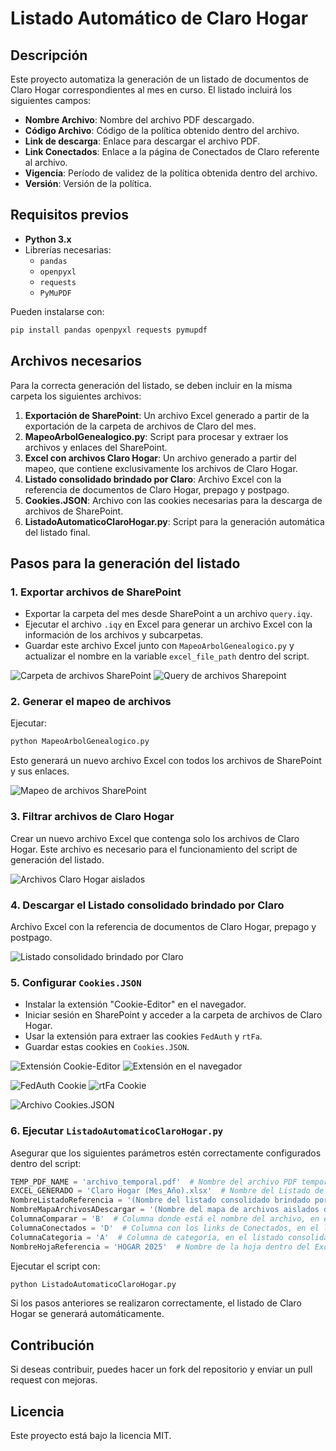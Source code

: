 # Listado Automático de Claro Hogar

## Descripción

Este proyecto automatiza la generación de un listado de documentos de Claro Hogar correspondientes al mes en curso. El listado incluirá los siguientes campos:

- **Nombre Archivo**: Nombre del archivo PDF descargado.
- **Código Archivo**: Código de la política obtenido dentro del archivo.
- **Link de descarga**: Enlace para descargar el archivo PDF.
- **Link Conectados**: Enlace a la página de Conectados de Claro referente al archivo.
- **Vigencia**: Período de validez de la política obtenida dentro del archivo.
- **Versión**: Versión de la política.

## Requisitos previos

- **Python 3.x**
- Librerías necesarias:
  - `pandas`
  - `openpyxl`
  - `requests`
  - `PyMuPDF`

Pueden instalarse con:

```bash
pip install pandas openpyxl requests pymupdf
```

## Archivos necesarios

Para la correcta generación del listado, se deben incluir en la misma carpeta los siguientes archivos:

1. **Exportación de SharePoint**: Un archivo Excel generado a partir de la exportación de la carpeta de archivos de Claro del mes.
2. **MapeoArbolGenealogico.py**: Script para procesar y extraer los archivos y enlaces del SharePoint.
3. **Excel con archivos Claro Hogar**: Un archivo generado a partir del mapeo, que contiene exclusivamente los archivos de Claro Hogar.
4. **Listado consolidado brindado por Claro**: Archivo Excel con la referencia de documentos de Claro Hogar, prepago y postpago.
5. **Cookies.JSON**: Archivo con las cookies necesarias para la descarga de archivos de SharePoint.
6. **ListadoAutomaticoClaroHogar.py**: Script para la generación automática del listado final.

## Pasos para la generación del listado

### 1. Exportar archivos de SharePoint

- Exportar la carpeta del mes desde SharePoint a un archivo `query.iqy`.
- Ejecutar el archivo `.iqy` en Excel para generar un archivo Excel con la información de los archivos y subcarpetas.
- Guardar este archivo Excel junto con `MapeoArbolGenealogico.py` y actualizar el nombre en la variable `excel_file_path` dentro del script.

![Carpeta de archivos SharePoint](https://github.com/cZantana/AutomatizacionClaro/blob/obtencion-de-tablas-del-pdf/Readme%20Listado%20Claro%20Hogar%20Febrero%202025/Img%20%231.%20Carpeta%20de%20archivos%20Sharepoint.png)
![Query de archivos Sharepoint](https://github.com/cZantana/AutomatizacionClaro/blob/obtencion-de-tablas-del-pdf/Readme%20Listado%20Claro%20Hogar%20Febrero%202025/Img%20%232.%20Query%20de%20archivos%20Sharepoint.png)

### 2. Generar el mapeo de archivos

Ejecutar:

```bash
python MapeoArbolGenealogico.py
```

Esto generará un nuevo archivo Excel con todos los archivos de SharePoint y sus enlaces.

![Mapeo de archivos SharePoint](https://github.com/cZantana/AutomatizacionClaro/blob/obtencion-de-tablas-del-pdf/Readme%20Listado%20Claro%20Hogar%20Febrero%202025/Img%20%233.%20Mapeo%20de%20archivos%20Sharepoint.png)

### 3. Filtrar archivos de Claro Hogar

Crear un nuevo archivo Excel que contenga solo los archivos de Claro Hogar. Este archivo es necesario para el funcionamiento del script de generación del listado.

![Archivos Claro Hogar aislados](https://github.com/cZantana/AutomatizacionClaro/blob/obtencion-de-tablas-del-pdf/Readme%20Listado%20Claro%20Hogar%20Febrero%202025/Img%20%234.%20Archivos%20Claro%20Hogar%20aislados.png)

### 4. Descargar el Listado consolidado brindado por Claro

Archivo Excel con la referencia de documentos de Claro Hogar, prepago y postpago.

![Listado consolidado brindado por Claro](https://github.com/cZantana/AutomatizacionClaro/blob/obtencion-de-tablas-del-pdf/Readme%20Listado%20Claro%20Hogar%20Febrero%202025/Img%20%235.%20Listado%20consolidado%20brindado%20por%20Claro.png)

### 5. Configurar `Cookies.JSON`

- Instalar la extensión "Cookie-Editor" en el navegador.
- Iniciar sesión en SharePoint y acceder a la carpeta de archivos de Claro Hogar.
- Usar la extensión para extraer las cookies `FedAuth` y `rtFa`.
- Guardar estas cookies en `Cookies.JSON`.

![Extensión Cookie-Editor](https://github.com/cZantana/AutomatizacionClaro/blob/obtencion-de-tablas-del-pdf/Readme%20Listado%20Claro%20Hogar%20Febrero%202025/Img%20%236.%20Extension%20Cookie-Editor.png)
![Extensión en el navegador](https://github.com/cZantana/AutomatizacionClaro/blob/obtencion-de-tablas-del-pdf/Readme%20Listado%20Claro%20Hogar%20Febrero%202025/Img%20%237.%20Extension%20Cookie-Editor%20en%20navegador.png)

![FedAuth Cookie](https://github.com/cZantana/AutomatizacionClaro/blob/obtencion-de-tablas-del-pdf/Readme%20Listado%20Claro%20Hogar%20Febrero%202025/Img%20%238.%20Extension%20Cookie-Editor%20FedAuth.png)
![rtFa Cookie](https://github.com/cZantana/AutomatizacionClaro/blob/obtencion-de-tablas-del-pdf/Readme%20Listado%20Claro%20Hogar%20Febrero%202025/Img%20%239.%20Extension%20Cookie-Editor%20rtFa.png)

![Archivo Cookies.JSON ](https://github.com/cZantana/AutomatizacionClaro/blob/obtencion-de-tablas-del-pdf/Readme%20Listado%20Claro%20Hogar%20Febrero%202025/Img%20%2310.%20Archivo%20Cookies.JSON%20.png)


### 6. Ejecutar `ListadoAutomaticoClaroHogar.py`

Asegurar que los siguientes parámetros estén correctamente configurados dentro del script:

```python
TEMP_PDF_NAME = 'archivo_temporal.pdf'  # Nombre del archivo PDF temporal descargado (NO MODIFICAR).
EXCEL_GENERADO = 'Claro Hogar (Mes_Año).xlsx'  # Nombre del Listado de claro Hogar que generará el script.
NombreListadoReferencia = '(Nombre del listado consolidado brindado por Claro)'  # Nombre del listado consolidado de Claro.
NombreMapaArchivosADescargar = '(Nombre del mapa de archivos aislados de Claro Hogar)'  # Nombre del archivo Excel con los archivos aislados de Claro Hogar.
ColumnaComparar = 'B'  # Columna donde está el nombre del archivo, en el listado consolidado para verificar coincidencias.
ColumnaConectados = 'D'  # Columna con los links de Conectados, en el listado consolidado.
ColumnaCategoria = 'A'  # Columna de categoría, en el listado consolidado.
NombreHojaReferencia = 'HOGAR 2025'  # Nombre de la hoja dentro del Excel con los archivos de Claro Hogar.
```

Ejecutar el script con:

```bash
python ListadoAutomaticoClaroHogar.py
```

Si los pasos anteriores se realizaron correctamente, el listado de Claro Hogar se generará automáticamente.

## Contribución

Si deseas contribuir, puedes hacer un fork del repositorio y enviar un pull request con mejoras.

## Licencia

Este proyecto está bajo la licencia MIT.
